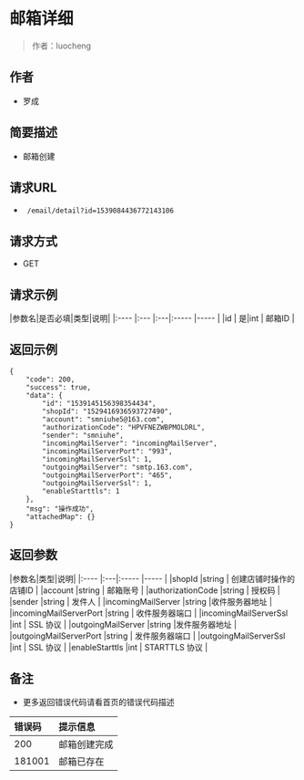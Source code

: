 # 邮箱详细

> 作者：luocheng

## 作者

- 罗成
    
## 简要描述

- 邮箱创建

## 请求URL
- ` /email/detail?id=1539084436772143106`
  
## 请求方式
- GET 

## 请求示例


|参数名|是否必填|类型|说明|
|:----  |:---  |:---|:----- |-----   |
|id  | 是|int | 邮箱ID   |



## 返回示例 

``` 
{
    "code": 200,
    "success": true,
    "data": {
        "id": "1539145156398354434",
        "shopId": "1529416936593727490",
        "account": "smniuhe5@163.com",
        "authorizationCode": "HPVFNEZWBPMOLDRL",
        "sender": "smniuhe",
        "incomingMailServer": "incomingMailServer",
        "incomingMailServerPort": "993",
        "incomingMailServerSsl": 1,
        "outgoingMailServer": "smtp.163.com",
        "outgoingMailServerPort": "465",
        "outgoingMailServerSsl": 1,
        "enableStarttls": 1
    },
    "msg": "操作成功",
    "attachedMap": {}
}
```

## 返回参数

|参数名|类型|说明|
|:----    |:---|:----- |-----   |
|shopId  |string | 创建店铺时操作的店铺ID   |
|account  |string | 邮箱账号    |
|authorizationCode   |string | 授权码    |
|sender   |string | 发件人  |
|incomingMailServer  |string |收件服务器地址  |
|incomingMailServerPort   |string | 收件服务器端口  |
|incomingMailServerSsl   |int | SSL 协议  |
|outgoingMailServer  |string |发件服务器地址  |
|outgoingMailServerPort  |string | 发件服务器端口  |
|outgoingMailServerSsl   |int | SSL 协议  |
|enableStarttls  |int | STARTTLS 协议 |





## 备注 

- 更多返回错误代码请看首页的错误代码描述

|错误码|提示信息|
|:----    |:---|
|200 |邮箱创建完成  |
|181001 |邮箱已存在  |